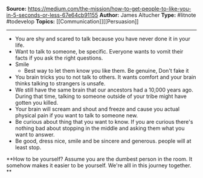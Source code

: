 **Source:** https://medium.com/the-mission/how-to-get-people-to-like-you-in-5-seconds-or-less-67e64cb91155
**Author:** James Altucher
**Type:** #litnote #todevelop 
**Topics:** [[Communication]][[Persuasion]]

----
- You are shy and scared to talk because you have never done it in your life.
- Want to talk to someone, be specific. Everyone wants to vomit their facts if you ask the right questions.
- Smile
	- Best way to let them know you like them. Be genuine, Don't fake it
- You brain tricks you to not talk to others. It wants comfort and your brain thinks talking to strangers is unsafe.
- We still have the same brain that our ancestors had a 10,000 years ago. During that time, talking to someone outside of your tribe might have gotten you killed. 
- Your brain will scream and shout and freeze and cause you actual physical pain if you want to talk to someone new.
- Be curious about thing that you want to know. If you are curious there's nothing bad about stopping in the middle and asking them what you want to answer.
- Be good, dress nice, smile and  be sincere and generous. people will at least stop. 

**How to be yourself?
Assume you are the dumbest person in the room. It somehow makes it easier to be yourself. We're alll in this journey together.
**